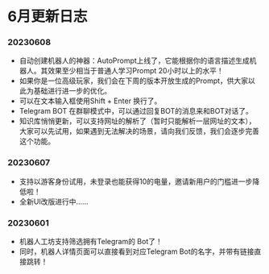 # 6月更新日志

### 20230608

* 自动创建机器人的神器：AutoPrompt上线了，它能根据你的语言描述生成机器人。其效果至少相当于普通人学习Prompt 20小时以上的水平！
* 如果你是一位高级玩家，我们会在下周的版本开放生成的Prompt，供大家以此为基础进行进一步的优化。
* 可以在文本输入框使用Shift + Enter 换行了。
* Telegram BOT 在群聊模式中，可以通过回复BOT的消息来和BOT对话了。
* 知识库悄悄更新，可以支持网址的解析了（暂时只能解析一层网址的文本），大家可以先试用，如果遇到无法解决的场景，请向我们反馈，我们会逐步完善这个功能。

### 20230607

* 支持以游客身份试用，未登录也能获得10的电量，邀请新用户的门槛进一步降低啦！
* 全新UI改版进行中……

### 20230601

* 机器人工坊支持筛选拥有Telegram的 Bot了！
* 同时，机器人详情页面可以直接看到对应Telegram Bot的名字，并带有链接直接跳转！
